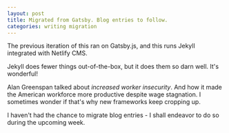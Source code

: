 ```yaml
---
layout: post
title: Migrated from Gatsby. Blog entries to follow.
categories: writing migration
---
```

The previous iteration of this ran on Gatsby.js, and this runs Jekyll integrated with Netlify CMS.

Jekyll does fewer things out-of-the-box, but it does them so darn well. It's wonderful! 

Alan Greenspan talked about *increased worker insecurity*. And how it made the American workforce more productive despite wage stagnation. I sometimes wonder if that's why new frameworks keep cropping up.

I haven't had the chance to migrate blog entries - I shall endeavor to do so during the upcoming week.
